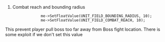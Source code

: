 1. Combat reach and bounding radius
```
                me->SetFloatValue(UNIT_FIELD_BOUNDING_RADIUS, 10);
                me->SetFloatValue(UNIT_FIELD_COMBAT_REACH, 10);
```

This prevent player pull boss too far away from Boss fight location. There is some exploit if we don't set this value
